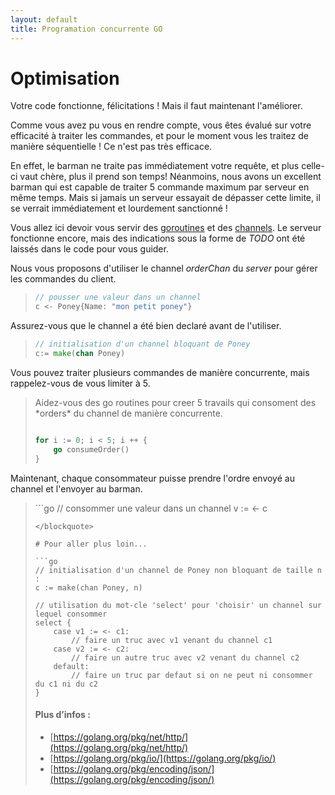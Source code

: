 ```yaml
---
layout: default
title: Programation concurrente GO
---
```


# Optimisation

Votre code fonctionne, félicitations ! Mais il faut maintenant l'améliorer.

Comme vous avez pu vous en rendre compte, vous êtes évalué sur votre efficacité à traiter les commandes, et pour le moment vous les traitez de manière séquentielle ! Ce n'est pas très efficace.

En effet, le barman ne traite pas immédiatement votre requête, et plus celle-ci vaut chère, plus il prend son temps! Néanmoins, 
nous avons un excellent barman qui est capable de traiter 5 commande maximum par serveur en même temps.
Mais si jamais un serveur essayait de dépasser cette limite, il se verrait immédiatement et lourdement sanctionné !

Vous allez ici devoir vous servir des [goroutines](https://www.golang-book.com/books/intro/10#section1) et des [channels](https://www.golang-book.com/books/intro/10#section2). Le serveur fonctionne encore, mais des indications sous la forme de *TODO* ont été laissés dans le code pour vous guider.

Nous vous proposons d'utiliser le channel *orderChan* du *server* pour gérer les commandes du client.
<blockquote class = 'help' markdown="1">

```go
// pousser une valeur dans un channel
c <- Poney{Name: "mon petit poney"}

```
</blockquote>

Assurez-vous que le channel a été bien declaré avant de l'utiliser.

<blockquote class = 'help' markdown="1">

```go
// initialisation d'un channel bloquant de Poney
c:= make(chan Poney)

```

</blockquote>

Vous pouvez traiter plusieurs commandes de manière concurrente, mais rappelez-vous de vous limiter à 5.

<blockquote class = 'help' markdown="1">
Aidez-vous des go routines pour creer 5 travails qui consoment des *orders* du channel de manière concurrente.

```go

for i := 0; i < 5; i ++ {
	go consumeOrder()
}

```

</blockquote>

Maintenant, chaque consommateur puisse prendre l'ordre envoyé au channel et l'envoyer au barman.

<blockquote class = 'help' markdown="1">
```go
// consommer une valeur dans un channel
v := <- c

```
</blockquote>

# Pour aller plus loin...

```go
// initialisation d'un channel de Poney non bloquant de taille n :
c := make(chan Poney, n)

// utilisation du mot-cle 'select' pour 'choisir' un channel sur lequel consommer
select {
    case v1 := <- c1:
        // faire un truc avec v1 venant du channel c1
    case v2 := <- c2:
        // faire un autre truc avec v2 venant du channel c2
    default:
        // faire un truc par defaut si on ne peut ni consommer du c1 ni du c2
}

```

#### Plus d’infos :
- [https://golang.org/pkg/net/http/](https://golang.org/pkg/net/http/)
- [https://golang.org/pkg/io/](https://golang.org/pkg/io/)
- [https://golang.org/pkg/encoding/json/](https://golang.org/pkg/encoding/json/)


